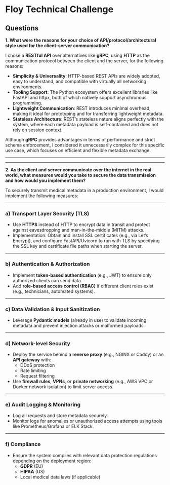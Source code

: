 # Floy Technical Challenge

## Questions

**1. What were the reasons for your choice of API/protocol/architectural style used for the client-server communication?**

I chose a **RESTful API** over alternatives like **gRPC**, using **HTTP** as the communication protocol between the client and the server, for the following reasons:

- **Simplicity & Universality**: HTTP-based REST APIs are widely adopted, easy to understand, and compatible with virtually all networking environments.
- **Tooling Support**: The Python ecosystem offers excellent libraries like FastAPI and httpx, both of which natively support asynchronous programming.
- **Lightweight Communication**: REST introduces minimal overhead, making it ideal for prototyping and for transferring lightweight metadata.
- **Stateless Architecture**: REST’s stateless nature aligns perfectly with the system, where each metadata payload is self-contained and does not rely on session context.

Although **gRPC** provides advantages in terms of performance and strict schema enforcement, I considered it unnecessarily complex for this specific use case, which focuses on efficient and flexible metadata exchange.


---
---


**2.  As the client and server communicate over the internet in the real world, what measures would you take to secure the data transmission and how would you implement them?**

To securely transmit medical metadata in a production environment, I would implement the following measures:

---

### a) **Transport Layer Security (TLS)**

- Use **HTTPS** instead of HTTP to encrypt data in transit and protect against eavesdropping and man-in-the-middle (MITM) attacks.
- Implementation: Obtain and install SSL certificates (e.g., via Let’s Encrypt), and configure FastAPI/Uvicorn to run with TLS by specifying the SSL key and certificate file paths when starting the server.

---

### b) **Authentication & Authorization**

- Implement **token-based authentication** (e.g., JWT) to ensure only authorized clients can send data.
- Add **role-based access control (RBAC)** if different client roles exist (e.g., technicians, automated systems).

---

### c) **Data Validation & Input Sanitization**

- Leverage **Pydantic models** (already in use) to validate incoming metadata and prevent injection attacks or malformed payloads.

---

### d) **Network-level Security**

- Deploy the service behind a **reverse proxy** (e.g., NGINX or Caddy) or an **API gateway** with:
  - DDoS protection
  - Rate limiting
  - Request filtering
- Use **firewall rules**, **VPNs**, or **private networking** (e.g., AWS VPC or Docker network isolation) to limit server access.

---

### e) **Audit Logging & Monitoring**

- Log all requests and store metadata securely.
- Monitor logs for anomalies or unauthorized access attempts using tools like Prometheus/Grafana or ELK Stack.

---

### f) **Compliance**

- Ensure the system complies with relevant data protection regulations depending on the deployment region:
  - **GDPR** (EU)
  - **HIPAA** (US)
  - Local medical data laws (if applicable)


